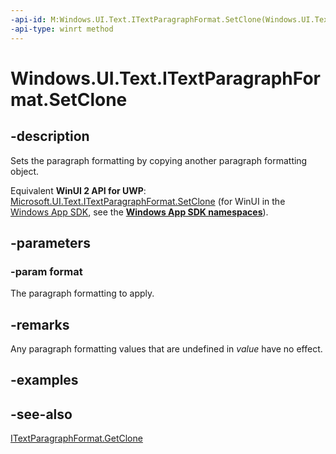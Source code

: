 ```yaml
---
-api-id: M:Windows.UI.Text.ITextParagraphFormat.SetClone(Windows.UI.Text.ITextParagraphFormat)
-api-type: winrt method
---
```


<!-- Method syntax
public void SetClone(Windows.UI.Text.ITextParagraphFormat format)
-->

# Windows.UI.Text.ITextParagraphFormat.SetClone

## -description
Sets the paragraph formatting by copying another paragraph formatting object.

Equivalent **WinUI 2 API for UWP**: [Microsoft.UI.Text.ITextParagraphFormat.SetClone](/windows/winui/api/microsoft.ui.text.itextparagraphformat.setclone) (for WinUI in the [Windows App SDK](/windows/apps/windows-app-sdk/), see the **[Windows App SDK namespaces](/windows/windows-app-sdk/api/winrt/)**).

## -parameters
### -param format
The paragraph formatting to apply.

## -remarks
Any paragraph formatting values that are undefined in *value* have no effect.

## -examples

## -see-also
[ITextParagraphFormat.GetClone](itextparagraphformat_getclone_1591167677.md)
